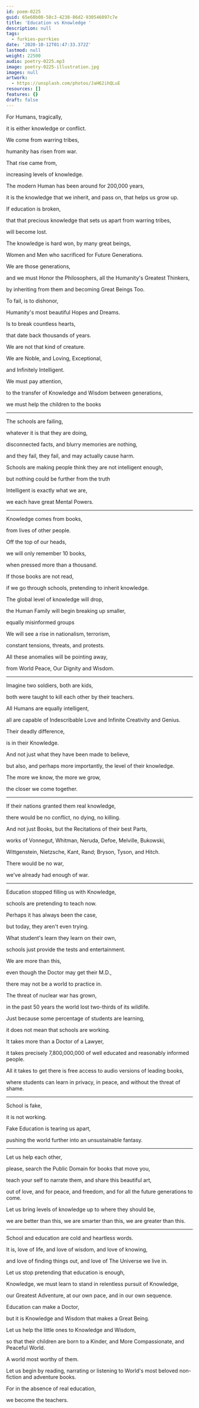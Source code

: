```yaml
---
id: poem-0225
guid: 65e68b08-58c3-4238-86d2-930546097c7e
title: 'Education vs Knowledge '
description: null
tags:
  - furkies-purrkies
date: '2020-10-12T01:47:33.372Z'
lastmod: null
weight: 22500
audio: poetry-0225.mp3
image: poetry-0225-illustration.jpg
images: null
artwork:
  - https://unsplash.com/photos/JaH62ihQLuE
resources: []
features: {}
draft: false
---
```


For Humans, tragically,

it is either knowledge or conflict.

We come from warring tribes,

humanity has risen from war.

That rise came from,

increasing levels of knowledge.

The modern Human has been around for 200,000 years,

it is the knowledge that we inherit, and pass on, that helps us grow up.

If education is broken,

that that precious knowledge that sets us apart from warring tribes,

will become lost.

The knowledge is hard won, by many great beings,

Women and Men who sacrificed for Future Generations.

We are those generations,

and we must Honor the Philosophers, all the Humanity's Greatest Thinkers,

by inheriting from them and becoming Great Beings Too.

To fail, is to dishonor,

Humanity's most beautiful Hopes and Dreams.

Is to break countless hearts,

that date back thousands of years.

We are not that kind of creature.

We are Noble, and Loving, Exceptional,

and Infinitely Intelligent.

We must pay attention,

to the transfer of Knowledge and Wisdom between generations,

we must help the children to the books

---

The schools are failing,

whatever it is that they are doing,

disconnected facts, and blurry memories are nothing,

and they fail, they fail, and may actually cause harm.

Schools are making people think they are not intelligent enough,

but nothing could be further from the truth

Intelligent is exactly what we are,

we each have great Mental Powers.

---

Knowledge comes from books,

from lives of other people.

Off the top of our heads,

we will only remember 10 books,

when pressed more than a thousand.

If those books are not read,

if we go through schools, pretending to inherit knowledge.

The global level of knowledge will drop,

the Human Family will begin breaking up smaller,

equally misinformed groups

We will see a rise in nationalism, terrorism,

constant tensions, threats, and protests.

All these anomalies will be pointing away,

from World Peace, Our Dignity and Wisdom.

---

Imagine two soldiers, both are kids,

both were taught to kill each other by their teachers.

All Humans are equally intelligent,

all are capable of Indescribable Love and Infinite Creativity and Genius.

Their deadly difference,

is in their Knowledge.

And not just what they have been made to believe,

but also, and perhaps more importantly, the level of their knowledge.

The more we know, the more we grow,

the closer we come together.

---

If their nations granted them real knowledge,

there would be no conflict, no dying, no killing.

And not just Books, but the Recitations of their best Parts,

works of Vonnegut, Whitman, Neruda, Defoe, Melville, Bukowski,

Wittgenstein, Nietzsche, Kant, Rand; Bryson, Tyson, and Hitch.

There would be no war,

we've already had enough of war.

---

Education stopped filling us with Knowledge,

schools are pretending to teach now.

Perhaps it has always been the case,

but today, they aren't even trying.

What student's learn they learn on their own,

schools just provide the tests and entertainment.

We are more than this,

even though the Doctor may get their M.D.,

there may not be a world to practice in.

The threat of nuclear war has grown,

in the past 50 years the world lost two-thirds of its wildlife.

Just because some percentage of students are learning,

it does not mean that schools are working.

It takes more than a Doctor of a Lawyer,

it takes precisely 7,800,000,000 of well educated and reasonably informed people.

All it takes to get there is free access to audio versions of leading books,

where students can learn in privacy, in peace, and without the threat of shame.

---

School is fake,

it is not working.

Fake Education is tearing us apart,

pushing the world further into an unsustainable fantasy.

---

Let us help each other,

please, search the Public Domain for books that move you,

teach your self to narrate them, and share this beautiful art,

out of love, and for peace, and freedom, and for all the future generations to come.

Let us bring levels of knowledge up to where they should be,

we are better than this, we are smarter than this, we are greater than this.

---

School and education are cold and heartless words.

It is, love of life, and love of wisdom, and love of knowing,

and love of finding things out, and love of The Universe we live in.

Let us stop pretending that education is enough,

Knowledge, we must learn to stand in relentless pursuit of Knowledge,

our Greatest Adventure, at our own pace, and in our own sequence.

Education can make a Doctor,

but it is Knowledge and Wisdom that makes a Great Being.

Let us help the little ones to Knowledge and Wisdom,

so that their children are born to a Kinder, and More Compassionate, and Peaceful World.

A world most worthy of them.

Let us begin by reading, narrating or listening to World's most beloved non-fiction and adventure books.

For in the absence of real education,

we become the teachers.
